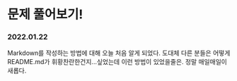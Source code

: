 # 문제 풀어보기!

### 2022.01.22
 Markdown를 작성하는 방법에 대해 오늘 처음 알게 되었다.
 도대체 다른 분들은 어떻게 README.md가 휘황찬란한건지...싶었는데 이런 방법이 있었을줄은. 정말 매일매일이 새롭다.
 
